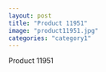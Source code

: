 ```yaml
---
layout: post
title: "Product 11951"
image: "product11951.jpg"
categories: "category1"
---
```

Product 11951
